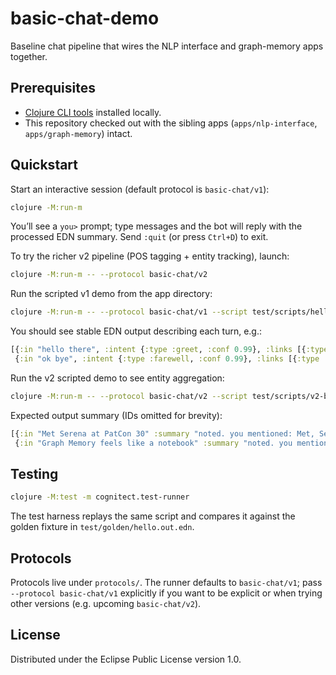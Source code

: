 # basic-chat-demo

Baseline chat pipeline that wires the NLP interface and graph-memory apps together.

## Prerequisites

- [Clojure CLI tools](https://clojure.org/guides/getting_started) installed locally.
- This repository checked out with the sibling apps (`apps/nlp-interface`, `apps/graph-memory`) intact.

## Quickstart

Start an interactive session (default protocol is `basic-chat/v1`):

```bash
clojure -M:run-m
```

You’ll see a `you>` prompt; type messages and the bot will reply with the processed EDN summary. Send `:quit` (or press `Ctrl+D`) to exit.

To try the richer v2 pipeline (POS tagging + entity tracking), launch:

```bash
clojure -M:run-m -- --protocol basic-chat/v2
```

Run the scripted v1 demo from the app directory:

```bash
clojure -M:run-m -- --protocol basic-chat/v1 --script test/scripts/hello.edn
```

You should see stable EDN output describing each turn, e.g.:

```clojure
[{:in "hello there", :intent {:type :greet, :conf 0.99}, :links [{:type :derives}]}
 {:in "ok bye", :intent {:type :farewell, :conf 0.99}, :links [{:type :derives}]}]
```

Run the v2 scripted demo to see entity aggregation:

```bash
clojure -M:run-m -- --protocol basic-chat/v2 --script test/scripts/v2-basic.edn
```

Expected output summary (IDs omitted for brevity):

```clojure
[{:in "Met Serena at PatCon 30" :summary "noted. you mentioned: Met, Serena, at, PatCon, 30, Met Serena."}
 {:in "Graph Memory feels like a notebook" :summary "noted. you mentioned: Met, Serena, at, PatCon, 30, Met Serena, Graph, Memory, feels, like, a, notebook, Graph Memory."}]
```
## Testing

```bash
clojure -M:test -m cognitect.test-runner
```

The test harness replays the same script and compares it against the golden fixture in `test/golden/hello.out.edn`.

## Protocols

Protocols live under `protocols/`. The runner defaults to `basic-chat/v1`; pass `--protocol basic-chat/v1` explicitly if you want to be explicit or when trying other versions (e.g. upcoming `basic-chat/v2`).

## License

Distributed under the Eclipse Public License version 1.0.
